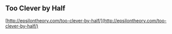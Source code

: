 ## Too Clever by Half
  
  [http://epsilontheory.com/too-clever-by-half/](http://epsilontheory.com/too-clever-by-half/)